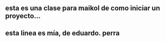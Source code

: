 ## esta es una clase para maikol de como iniciar un proyecto...
## esta linea es mía, de eduardo. perra